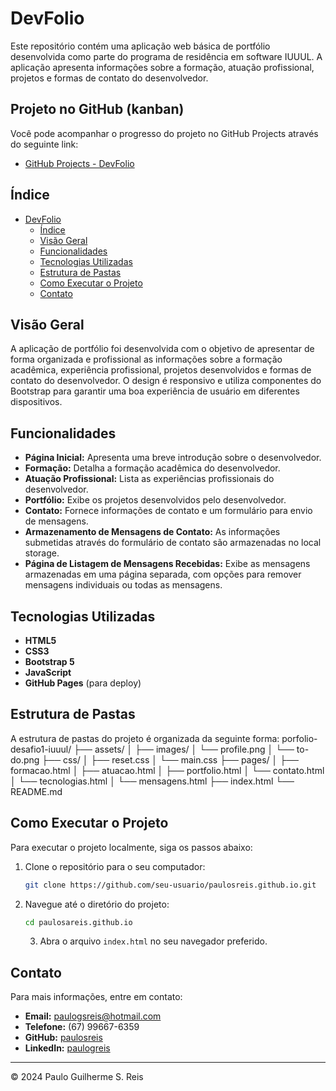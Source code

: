 # DevFolio

Este repositório contém uma aplicação web básica de portfólio desenvolvida como parte do programa de residência em software IUUUL. A aplicação apresenta informações sobre a formação, atuação profissional, projetos e formas de contato do desenvolvedor.

## Projeto no GitHub (kanban)

Você pode acompanhar o progresso do projeto no GitHub Projects através do seguinte link:

- [GitHub Projects - DevFolio](https://github.com/users/paulosreis/projects/10)

## Índice

- [DevFolio](#devfolio)
  - [Índice](#índice)
  - [Visão Geral](#visão-geral)
  - [Funcionalidades](#funcionalidades)
  - [Tecnologias Utilizadas](#tecnologias-utilizadas)
  - [Estrutura de Pastas](#estrutura-de-pastas)
  - [Como Executar o Projeto](#como-executar-o-projeto)
  - [Contato](#contato)

## Visão Geral

A aplicação de portfólio foi desenvolvida com o objetivo de apresentar de forma organizada e profissional as informações sobre a formação acadêmica, experiência profissional, projetos desenvolvidos e formas de contato do desenvolvedor. O design é responsivo e utiliza componentes do Bootstrap para garantir uma boa experiência de usuário em diferentes dispositivos.

## Funcionalidades

- **Página Inicial:** Apresenta uma breve introdução sobre o desenvolvedor.
- **Formação:** Detalha a formação acadêmica do desenvolvedor.
- **Atuação Profissional:** Lista as experiências profissionais do desenvolvedor.
- **Portfólio:** Exibe os projetos desenvolvidos pelo desenvolvedor.
- **Contato:** Fornece informações de contato e um formulário para envio de mensagens.
- **Armazenamento de Mensagens de Contato:** As informações submetidas através do formulário de contato são armazenadas no local storage.
- **Página de Listagem de Mensagens Recebidas:** Exibe as mensagens armazenadas em uma página separada, com opções para remover mensagens individuais ou todas as mensagens.


## Tecnologias Utilizadas

- **HTML5**
- **CSS3**
- **Bootstrap 5**
- **JavaScript**
- **GitHub Pages** (para deploy)

## Estrutura de Pastas

A estrutura de pastas do projeto é organizada da seguinte forma:
porfolio-desafio1-iuuul/ 
├── assets/ 
│ ├── images/ 
│   └── profile.png 
│   └── to-do.png 
├── css/ 
│ ├── reset.css 
│ └── main.css 
├── pages/ 
│ ├── formacao.html 
│ ├── atuacao.html 
│ ├── portfolio.html 
│ └── contato.html 
│ └── tecnologias.html
│ └── mensagens.html
├── index.html 
└── README.md

## Como Executar o Projeto

Para executar o projeto localmente, siga os passos abaixo:

1. Clone o repositório para o seu computador:
   ```bash
   git clone https://github.com/seu-usuario/paulosreis.github.io.git

2. Navegue até o diretório do projeto:
   ```bash
   cd paulosareis.github.io
   ```

   3. Abra o arquivo `index.html` no seu navegador preferido.

## Contato

Para mais informações, entre em contato:

- **Email:** paulogsreis@hotmail.com
- **Telefone:** (67) 99667-6359
- **GitHub:** [paulosreis](https://github.com/paulosreis)
- **LinkedIn:** [paulogreis](https://www.linkedin.com/in/paulogreis)

---

&copy; 2024 Paulo Guilherme S. Reis
